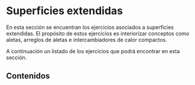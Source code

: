 # Superficies extendidas
En esta sección se encuentran los ejercicios asociados a superficies extendidas. El propósito de estos ejercicios es interiorizar conceptos como aletas, arreglos de aletas e intercambiadores de calor compactos.

A continuación un listado de los ejercicios que podrá encontrar en esta sección.


## Contenidos

```{tableofcontents}
```

<br/><br/>
<br/><br/>
<br/><br/>